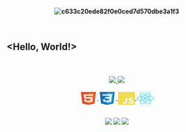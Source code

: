<h4 align="center">
 
![c633c20ede82f0e0ced7d570dbe3a1f3](https://miro.medium.com/max/3200/1*L_QoAG863l8QvqxpNyBiqw.gif)

</br>
  
## <Hello, World!> 
  


</br>

<h4 align="center">
<div align="center">
  <a href="https://github.com/KnoxVII">
  <img height="166em" src="https://github-readme-stats.vercel.app/api?username=KnoxVII&show_icons=true&theme=great-gatsby&include_all_commits=true&count_private=true"/>
  <img height="166em" src="https://github-readme-stats.vercel.app/api/top-langs/?username=KnoxVII&layout=compact&langs_count=7&theme=great-gatsby"/>
</div>
  
<div style="display: inline_block"><br>
  <img align="center" alt="Rafa-HTML" height="30" width="40" src="https://raw.githubusercontent.com/devicons/devicon/master/icons/html5/html5-original.svg">
  <img align="center" alt="Rafa-CSS" height="30" width="40" src="https://raw.githubusercontent.com/devicons/devicon/master/icons/css3/css3-original.svg">
  <img align="center" alt="Rafa-Js" height="30" width="40" src="https://raw.githubusercontent.com/devicons/devicon/master/icons/javascript/javascript-plain.svg">
  <img align="center" alt="Rafa-React" height="30" width="40" src="https://raw.githubusercontent.com/devicons/devicon/master/icons/react/react-original.svg">
</div> 
  
##  
  
 <div align="center">
  <a href="https://www.instagram.com/knox_project/" target="_blank"><img src="https://img.shields.io/badge/-Instagram-%23E4405F?style=for-the-badge&logo=instagram&logoColor=white" target="_blank"></a>
  <a href="https://www.linkedin.com/in/viniciuspachecoviixv/" target="_blank"><img src="https://img.shields.io/badge/-LinkedIn-%230077B5?style=for-the-badge&logo=linkedin&logoColor=white" target="_blank"></a>
  <a href = "mailto:vspacheco@gmail.com"><img src="https://img.shields.io/badge/Gmail-D14836?style=for-the-badge&logo=gmail&logoColor=white" target="_blank"></a>
</div>   
  

 
